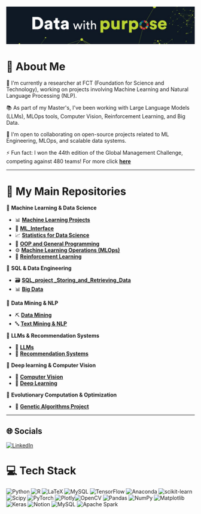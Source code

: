 ![Banner](image.png)

# 💫 About Me
🔭 I'm currently a researcher at FCT (Foundation for Science and Technology), working on projects involving Machine Learning and Natural Language Processing (NLP).

📚 As part of my Master's, I've been working with Large Language Models (LLMs), MLOps tools, Computer Vision, Reinforcement Learning, and Big Data.

🤝 I'm open to collaborating on open-source projects related to ML Engineering, MLOps, and scalable data systems.

⚡ Fun fact: I won the 44th edition of the Global Management Challenge, competing against 480 teams! For more click [**here**](https://www.linkedin.com/feed/update/urn:li:activity:7245116161778978816/)


---

# 📂 **My Main Repositories**  

🔹 **Machine Learning & Data Science**  
- 📊 [**Machine Learning Projects**](https://github.com/jorgemiguelcordeiro/Machine-Learning-Projects) 
- 🤖 [**ML_Interface**](https://github.com/jorgemiguelcordeiro/ML_Interface) 
- 📈 [**Statistics for Data Science**](https://github.com/jorgemiguelcordeiro/Statistics-for-Data-Science)
- 🐍 [**OOP and General Programming**](https://github.com/jorgemiguelcordeiro/OOP-and-General-Programming)
- ⚙️ [**Machine Learning Operations (MLOps)**](https://github.com/jorgemiguelcordeiro/Machine-Learning-Operations-MLOps-/tree/main)
- 🤖 [**Reinforcement Learning**](https://github.com/jorgemiguelcordeiro/Reinforcement-Learning)

🔹 **SQL & Data Engineering**  
- 🗃️ [**SQL_project _Storing_and_Retrieving_Data**](https://github.com/jorgemiguelcordeiro/SQL-project-Storing-and-Retrieving-Data-)
- 📊 [**Big Data**](https://github.com/jorgemiguelcordeiro/Big_data)

🔹 **Data Mining & NLP**  
- ⛏️ [**Data Mining**](https://github.com/jorgemiguelcordeiro/Data-Mining)
- 🔤 [**Text Mining & NLP**](https://github.com/jorgemiguelcordeiro/Text-Mining-NLP)
  
🔹 **LLMs & Recommendation Systems**  
- 🤖 [**LLMs**](https://github.com/jorgemiguelcordeiro/LLMs)
- 🤖 [**Recommendation Systems**](https://github.com/jorgemiguelcordeiro/Recommendation-Systems)
  
🔹 **Deep learning & Computer Vision** 
- 👀 [**Computer Vision**](https://github.com/jorgemiguelcordeiro/Computer-vision)
- 👀 [**Deep Learning**](https://github.com/jorgemiguelcordeiro/Deep-Learning)

🔹 **Evolutionary Computation & Optimization**
- 🐍 [**Genetic Algorithms Project**](https://github.com/jorgemiguelcordeiro/Evolutionary-Computation-and-Optimization)

---

## 🌐 Socials
[![LinkedIn](https://img.shields.io/badge/LinkedIn-%230077B5.svg?logo=linkedin&logoColor=white)](https://www.linkedin.com/in/jmcordeiro/)

# 💻 Tech Stack
![Python](https://img.shields.io/badge/python-3670A0?style=for-the-badge&logo=python&logoColor=ffdd54) ![R](https://img.shields.io/badge/r-%23276DC3.svg?style=for-the-badge&logo=r&logoColor=white) ![LaTeX](https://img.shields.io/badge/latex-%23008080.svg?style=for-the-badge&logo=latex&logoColor=white) ![MySQL](https://img.shields.io/badge/mysql-4479A1.svg?style=for-the-badge&logo=mysql&logoColor=white) ![TensorFlow](https://img.shields.io/badge/TensorFlow-%23FF6F00.svg?style=for-the-badge&logo=TensorFlow&logoColor=white) ![Anaconda](https://img.shields.io/badge/Anaconda-%2344A833.svg?style=for-the-badge&logo=anaconda&logoColor=white) ![scikit-learn](https://img.shields.io/badge/scikit--learn-%23F7931E.svg?style=for-the-badge&logo=scikit-learn&logoColor=white) ![Scipy](https://img.shields.io/badge/SciPy-%230C55A5.svg?style=for-the-badge&logo=scipy&logoColor=%white) ![PyTorch](https://img.shields.io/badge/PyTorch-%23EE4C2C.svg?style=for-the-badge&logo=PyTorch&logoColor=white) ![Plotly](https://img.shields.io/badge/Plotly-%233F4F75.svg?style=for-the-badge&logo=plotly&logoColor=white)![OpenCV](https://img.shields.io/badge/opencv-%23white.svg?style=for-the-badge&logo=opencv&logoColor=white)
![Pandas](https://img.shields.io/badge/pandas-%23150458.svg?style=for-the-badge&logo=pandas&logoColor=white) ![NumPy](https://img.shields.io/badge/numpy-%23013243.svg?style=for-the-badge&logo=numpy&logoColor=white) ![Matplotlib](https://img.shields.io/badge/Matplotlib-%23ffffff.svg?style=for-the-badge&logo=Matplotlib&logoColor=black) ![Keras](https://img.shields.io/badge/Keras-%23D00000.svg?style=for-the-badge&logo=Keras&logoColor=white)
![Notion](https://img.shields.io/badge/Notion-%23000000.svg?style=for-the-badge&logo=notion&logoColor=white)
![MySQL](https://img.shields.io/badge/mysql-4479A1.svg?style=for-the-badge&logo=mysql&logoColor=white)
![Apache Spark](https://img.shields.io/badge/Apache%20Spark-FDEE21?style=flat-square&logo=apachespark&logoColor=black)
